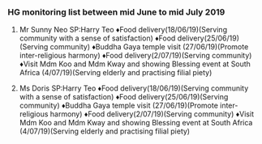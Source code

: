 <link rel='stylesheet' href='https://use.fontawesome.com/releases/v5.7.0/css/all.css' integrity='sha384-lZN37f5QGtY3VHgisS14W3ExzMWZxybE1SJSEsQp9S+oqd12jhcu+A56Ebc1zFSJ' crossorigin='anonymous'>	

<a href="index.html" title="Return"><i class="fa fa-reply fa-3x"></i></a> 


### HG monitoring list between mid June to mid July 2019

1) Mr Sunny Neo SP:Harry Teo
	&diams;Food delivery(18/06/19)(Serving community with a sense of satisfaction)
	&diams;Food delivery(25/06/19)(Serving community)
	&diams;Buddha Gaya temple visit (27/06/19)(Promote inter-religious harmony)
	&diams;Food delivery(2/07/19)(Serving community)
	&diams;Visit Mdm Koo and Mdm Kway and showing Blessing event at South Africa (4/07/19)(Serving elderly and practising filial piety)

2) Ms Doris SP:Harry Teo
	&diams;Food delivery(18/06/19)(Serving community with a sense of satisfaction)
	&diams;Food delivery(25/06/19)(Serving community)
	&diams;Buddha Gaya temple visit (27/06/19)(Promote inter-religious harmony)
	&diams;Food delivery(2/07/19)(Serving community)
	&diams;Visit Mdm Koo and Mdm Kway and showing Blessing event at South Africa (4/07/19)(Serving elderly and practising filial piety)
	